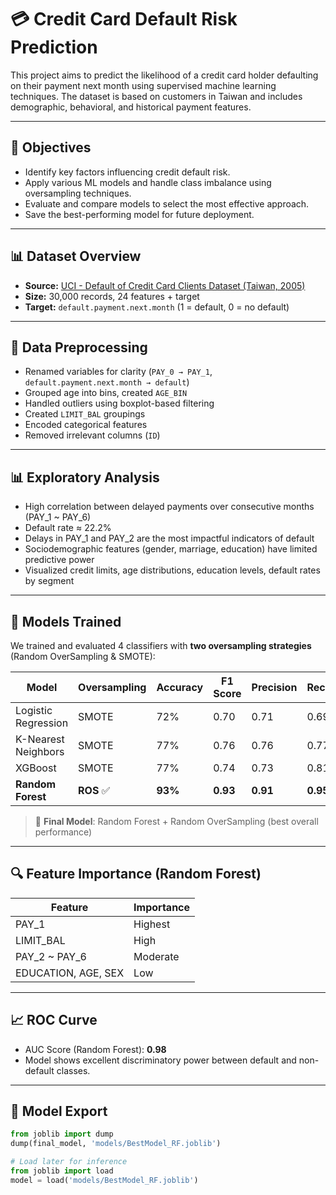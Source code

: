 # 💳 Credit Card Default Risk Prediction

This project aims to predict the likelihood of a credit card holder defaulting on their payment next month using supervised machine learning techniques. The dataset is based on customers in Taiwan and includes demographic, behavioral, and historical payment features.

---

## 🎯 Objectives

- Identify key factors influencing credit default risk.
- Apply various ML models and handle class imbalance using oversampling techniques.
- Evaluate and compare models to select the most effective approach.
- Save the best-performing model for future deployment.

---

## 📊 Dataset Overview

- **Source:** [UCI - Default of Credit Card Clients Dataset (Taiwan, 2005)](https://archive.ics.uci.edu/dataset/350/default+of+credit+card+clients)
- **Size:** 30,000 records, 24 features + target
- **Target:** `default.payment.next.month` (1 = default, 0 = no default)

---

## 🧼 Data Preprocessing

- Renamed variables for clarity (`PAY_0 → PAY_1`, `default.payment.next.month → default`)
- Grouped age into bins, created `AGE_BIN`
- Handled outliers using boxplot-based filtering
- Created `LIMIT_BAL` groupings
- Encoded categorical features
- Removed irrelevant columns (`ID`)

---

## 📊 Exploratory Analysis

- High correlation between delayed payments over consecutive months (PAY_1 ~ PAY_6)
- Default rate ≈ 22.2%
- Delays in PAY_1 and PAY_2 are the most impactful indicators of default
- Sociodemographic features (gender, marriage, education) have limited predictive power
- Visualized credit limits, age distributions, education levels, default rates by segment

---

## 🤖 Models Trained

We trained and evaluated 4 classifiers with **two oversampling strategies** (Random OverSampling & SMOTE):

| Model               | Oversampling     | Accuracy | F1 Score | Precision | Recall | ROC AUC |
|--------------------|------------------|----------|----------|-----------|--------|---------|
| Logistic Regression| SMOTE            | 72%      | 0.70     | 0.71      | 0.69   | 0.74    |
| K-Nearest Neighbors| SMOTE            | 77%      | 0.76     | 0.76      | 0.77   | 0.81    |
| XGBoost            | SMOTE            | 77%      | 0.74     | 0.73      | 0.81   | 0.79    |
| **Random Forest**  | **ROS** ✅        | **93%**  | **0.93** | **0.91**  | **0.95**| **0.98** ✅ |

> 📌 **Final Model**: Random Forest + Random OverSampling (best overall performance)

---

## 🔍 Feature Importance (Random Forest)

| Feature       | Importance |
|---------------|------------|
| PAY_1         | Highest    |
| LIMIT_BAL     | High       |
| PAY_2 ~ PAY_6 | Moderate   |
| EDUCATION, AGE, SEX | Low |

---

## 📈 ROC Curve

- AUC Score (Random Forest): **0.98**
- Model shows excellent discriminatory power between default and non-default classes.

---

## 💾 Model Export

```python
from joblib import dump
dump(final_model, 'models/BestModel_RF.joblib')

# Load later for inference
from joblib import load
model = load('models/BestModel_RF.joblib')
